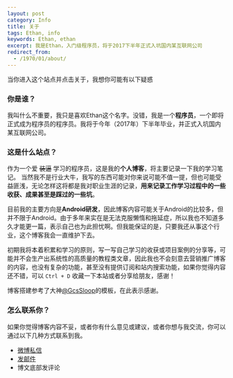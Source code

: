 ```yaml
---
layout: post
category: Info
title: 关于
tags: Ethan, info
keywords: Ethan, ethan
excerpt: 我是Ethan，入门级程序员，将于2017下半年正式入坑国内某互联网公司
redirect_from:
  - /1970/01/about/
---
```



当你进入这个站点并点击关于，我想你可能有以下疑惑


### 你是谁？

我叫什么不重要，我只是喜欢Ethan这个名字。没错，我是一个**程序员**，一个即将正式成为程序员的程序员。我将于今年（2017年）下半年毕业，并正式入坑国内某互联网公司。

### 这是什么站点？

作为一个爱 ~~装逼~~ 学习的程序员，这是我的**个人博客**，将主要记录一下我的学习笔记。 当然我不是行业大牛，我写的东西可能对你来说可能不值一提，但也可能受益匪浅，无论怎样这将都是我对职业生涯的记录，**用来记录工作学习过程中的一些收获、成果甚至是踩过的一些坑**。  

目前我的主要方向是**Android研发**，因此博客内容可能关于Android的比较多，但并不限于Android。由于多年来实在是无法克服懒惰和拖延症，所以我也不知道多久才能更一篇，表示自己也为此担忧啊。但我能保证的是，只要我还从事这个行业，这个博客我会一直维护下去。  

初期我将本着积累和学习的原则，写一写自己学习的收获或项目案例的分享等，可能并不会生产出系统性的高质量的教程类文章，因此我也不会刻意去营销推广博客的内容，也没有复杂的功能，甚至没有提供订阅和站内搜索功能，如果你觉得内容还不错，可以 `Ctrl + D` 收藏一下本站或者分享给朋友，感谢！


博客搭建参考了大神[@GcsSloop](http://www.gcssloop.com/)的模板，在此表示感谢。


### 怎么联系你？

如果你觉得博客内容不妥，或者你有什么意见或建议，或者你想与我交流，你可以通过以下几种方式联系到我。

* [微博私信](http://weibo.com/qingyan0000)
* [发邮件](mailto:zss9606@126.com)
* 博文底部发评论

